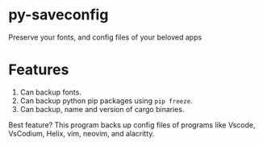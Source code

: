 # py-saveconfig
Preserve your fonts, and config files of your beloved apps

# Features
1. Can backup fonts.
2. Can backup python pip packages using `pip freeze`.
3. Can backup, name and version of cargo binaries.

Best feature? This program backs up config files of programs like Vscode, VsCodium, Helix, vim, neovim, and alacritty.
